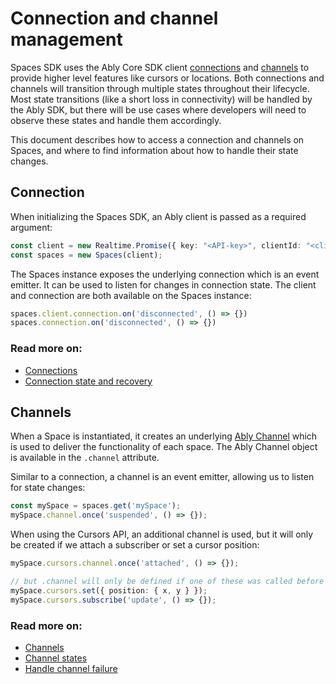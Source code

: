 # Connection and channel management

Spaces SDK uses the Ably Core SDK client [connections](https://ably.com/docs/connect) and [channels](https://ably.com/docs/channels) to provide higher level features like cursors or locations. Both connections and channels will transition through multiple states throughout their lifecycle. Most state transitions (like a short loss in connectivity) will be handled by the Ably SDK, but there will be use cases where developers will need to observe these states and handle them accordingly.

This document describes how to access a connection and channels on Spaces, and where to find information about how to handle their state changes.

## Connection

When initializing the Spaces SDK, an Ably client is passed as a required argument:

```ts
const client = new Realtime.Promise({ key: "<API-key>", clientId: "<client-ID>" });
const spaces = new Spaces(client);
```

The Spaces instance exposes the underlying connection which is an event emitter. It can be used to listen for changes in connection state. The client and connection are both available on the Spaces instance:

```ts
spaces.client.connection.on('disconnected', () => {})
spaces.connection.on('disconnected', () => {})
```

### Read more on:

- [Connections](https://ably.com/docs/connect)
- [Connection state and recovery](https://ably.com/docs/connect/states)

## Channels

When a Space is instantiated, it creates an underlying [Ably Channel](https://ably.com/docs/channels) which is used to deliver the functionality of each space. The Ably Channel object is available in the `.channel` attribute.

Similar to a connection, a channel is an event emitter, allowing us to listen for state changes:

```ts
const mySpace = spaces.get('mySpace');
mySpace.channel.once('suspended', () => {});
```

When using the Cursors API, an additional channel is used, but it will only be created if we attach a subscriber or set a cursor position:

```ts
mySpace.cursors.channel.once('attached', () => {});

// but .channel will only be defined if one of these was called before
mySpace.cursors.set({ position: { x, y } });   
mySpace.cursors.subscribe('update', () => {});
```

### Read more on:

- [Channels](https://ably.com/docs/channels)
- [Channel states](https://ably.com/docs/channels#states)
- [Handle channel failure](https://ably.com/docs/channels#failure)